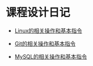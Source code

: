 # 课程设计日记

- [Linux的相关操作和基本指令](day1/Linux.md)

- [Git的相关操作和基本指令](day2/Git.md)

- [MySQL的相关操作和基本指令](day3/MySQL.md)
